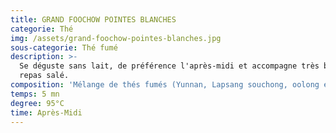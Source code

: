 ```yaml
---
title: GRAND FOOCHOW POINTES BLANCHES
categorie: Thé
img: /assets/grand-foochow-pointes-blanches.jpg
sous-categorie: Thé fumé
description: >-
  Se déguste sans lait, de préférence l'après-midi et accompagne très bien un
  repas salé.
composition: 'Mélange de thés fumés (Yunnan, Lapsang souchong, oolong et blanc de Chine)'
temps: 5 mn
degree: 95°C
time: Après-Midi
---
```


